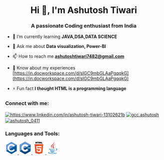 <h1 align="center">Hi 👋, I'm Ashutosh Tiwari</h1>
<h3 align="center">A passionate Coding enthusiast from India</h3>

- 🌱 I’m currently learning **JAVA,DSA,DATA SCIENCE**

- 💬 Ask me about **Data visualization, Power-BI**

- 📫 How to reach me **ashutoshtiwari7482@gmail.com**

- 📄 Know about my experiences [https://in.docworkspace.com/d/sIGC9mbGLAaPgqqkG](https://in.docworkspace.com/d/sIGC9mbGLAaPgqqkG)

- ⚡ Fun fact **I thought HTML is a programming language**

<h3 align="left">Connect with me:</h3>
<p align="left">
<a href="https://linkedin.com/in/https://www.linkedin.com/in/ashutosh-tiwari-13102621b" target="blank"><img align="center" src="https://raw.githubusercontent.com/rahuldkjain/github-profile-readme-generator/master/src/images/icons/Social/linked-in-alt.svg" alt="https://www.linkedin.com/in/ashutosh-tiwari-13102621b" height="30" width="40" /></a>
<a href="https://instagram.com/gcc.ashutosh" target="blank"><img align="center" src="https://raw.githubusercontent.com/rahuldkjain/github-profile-readme-generator/master/src/images/icons/Social/instagram.svg" alt="gcc.ashutosh" height="30" width="40" /></a>
<a href="https://www.codechef.com/users/ashutosh_0411" target="blank"><img align="center" src="https://cdn.jsdelivr.net/npm/simple-icons@3.1.0/icons/codechef.svg" alt="ashutosh_0411" height="30" width="40" /></a>
</p>

<h3 align="left">Languages and Tools:</h3>
<p align="left"> <a href="https://www.cprogramming.com/" target="_blank" rel="noreferrer"> <img src="https://raw.githubusercontent.com/devicons/devicon/master/icons/c/c-original.svg" alt="c" width="40" height="40"/> </a> <a href="https://www.w3schools.com/cpp/" target="_blank" rel="noreferrer"> <img src="https://raw.githubusercontent.com/devicons/devicon/master/icons/cplusplus/cplusplus-original.svg" alt="cplusplus" width="40" height="40"/> </a> <a href="https://www.w3.org/html/" target="_blank" rel="noreferrer"> <img src="https://raw.githubusercontent.com/devicons/devicon/master/icons/html5/html5-original-wordmark.svg" alt="html5" width="40" height="40"/> </a> <a href="https://www.java.com" target="_blank" rel="noreferrer"> <img src="https://raw.githubusercontent.com/devicons/devicon/master/icons/java/java-original.svg" alt="java" width="40" height="40"/> </a> </p>
